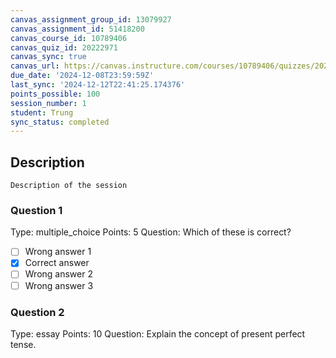 ```yaml
---
canvas_assignment_group_id: 13079927
canvas_assignment_id: 51418200
canvas_course_id: 10789406
canvas_quiz_id: 20222971
canvas_sync: true
canvas_url: https://canvas.instructure.com/courses/10789406/quizzes/20222971
due_date: '2024-12-08T23:59:59Z'
last_sync: '2024-12-12T22:41:25.174376'
points_possible: 100
session_number: 1
student: Trung
sync_status: completed
---
```

## Description
    Description of the session

### Question 1
Type: multiple_choice
Points: 5
Question: Which of these is correct?
- [ ] Wrong answer 1
- [x] Correct answer
- [ ] Wrong answer 2
- [ ] Wrong answer 3

### Question 2
Type: essay
Points: 10
Question: Explain the concept of present perfect tense.